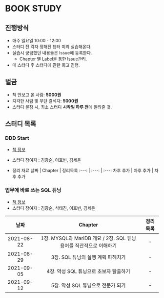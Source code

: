 # BOOK STUDY

## 진행방식
- 매주 일요일 10:00 - 12:00
- 스터디 전 각자 정해진 챕터 미리 실습해온다. 
- 실습시 궁금했던 내용들은 Issue에 등록한다. 
    - Chapter 별 Label을 통한 Issue관리.
- 매 스터디 후 스터디에 관한 회고 진행.

## 벌금
- 책 안보고 온 사람: **5000원**
- 지각한 사람 및 무단 결석자: **5000원**
- 스터디 불참 시, 최소 스터디 **시작일 하루 전**에 알려줄 것.

## 스터디 목록

### DDD Start
- [책 정보](http://www.yes24.com/Product/Goods/27750871)
- 스터디 참여자 : 김광순, 이호빈, 김세윤

- 정리 자료
날짜 | Chapter | 정리목록
:---: | :---: | :---:
차후 추가 | 차후 추가 | 차후 추가


### 업무에 바로 쓰는 SQL 튜닝
- [책 정보](http://www.yes24.com/Product/Goods/102382080)
- 스터디 참여자 : 김광순, 석태진, 이호빈, 김세윤

날짜 | Chapter | 정리목록
:---: | :---: | :---:
2021-08-22 | 1장. MYSQL과 MariDB 개요 / 2장. SQL 튜닝 용어를 직관적으로 이해하기 | -
2021-08-29 | 3장. SQL 튜닝의 실행 계획 파헤치기 | -
2021-09-05 | 4장. 악성 SQL 튜닝으로 초보자 탈출하기 | -
2021-09-12 | 5장. 악성 SQL 튜닝으로 전문가 되기 | -
